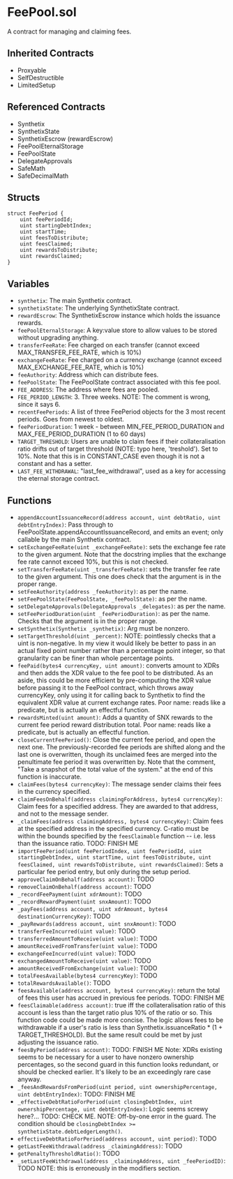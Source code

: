 # FeePool.sol

A contract for managing and claiming fees.

## Inherited Contracts

* Proxyable
* SelfDestructible
* LimitedSetup

## Referenced Contracts

* Synthetix
* SynthetixState
* SynthetixEscrow (rewardEscrow)
* FeePoolEternalStorage
* FeePoolState
* DelegateApprovals
* SafeMath
* SafeDecimalMath

## Structs

```solidity
struct FeePeriod {
    uint feePeriodId;
    uint startingDebtIndex;
    uint startTime;
    uint feesToDistribute;
    uint feesClaimed;
    uint rewardsToDistribute;
    uint rewardsClaimed;
}
```

## Variables

* `synthetix`: The main Synthetix contract.
* `synthetixState`: The underlying SynthetixState contract.
* `rewardEscrow`: The SynthetixEscrow instance which holds the issuance rewards.
* `feePoolEternalStorage`: A key:value store to allow values to be stored without upgrading anything.
* `transferFeeRate`: Fee charged on each transfer (cannot exceed MAX_TRANSFER_FEE_RATE, which is 10%)
* `exchangeFeeRate`: Fee charged on a currency exchange (cannot exceed MAX_EXCHANGE_FEE_RATE, which is 10%)
* `feeAuthority`: Address which can distribute fees.
* `feePoolState`: The FeePoolState contract associated with this fee pool.
* `FEE_ADDRESS`: The address where fees are pooled.
* `FEE_PERIOD_LENGTH`: 3. Three weeks. NOTE: The comment is wrong, since it says 6.
* `recentFeePeriods`: A list of three FeePeriod objects for the 3 most recent periods. Goes from newest to oldest.
* `feePeriodDuration`: 1 week - between MIN_FEE_PERIOD_DURATION and MAX_FEE_PERIOD_DURATION (1 to 60 days)
* `TARGET_THRESHOLD`: Users are unable to claim fees if their collateralisation ratio drifts out of target threshold (NOTE: typo here, 'treshold'). Set to 10%. Note that this is in CONSTANT_CASE even though it is not a constant and has a setter.
* `LAST_FEE_WITHDRAWAL`: "last_fee_withdrawal", used as a key for accessing the eternal storage contract.

## Functions

* `appendAccountIssuanceRecord(address account, uint debtRatio, uint debtEntryIndex)`: Pass through to FeePoolState.appendAccountIssuanceRecord, and emits an event; only callable by the main Synthetix contract.
* `setExchangeFeeRate(uint _exchangeFeeRate)`: sets the exchange fee rate to the given argument. Note that the docstring implies that the exchange fee rate cannot exceed 10%, but this is not checked.
* `setTransferFeeRate(uint _transferFeeRate)`: sets the transfer fee rate to the given argument. This one does check that the argument is in the proper range.
* `setFeeAuthority(address _feeAuthority)`: as per the name.
* `setFeePoolState(FeePoolState, _feePoolState)`: as per the name.
* `setDelegateApprovals(DelegateApprovals _delegates)`: as per the name.
* `setFeePeriodDuration(uint _feePeriodDuration)`: as per the name. Checks that the argument is in the proper range.
* `setSynthetix(Synthetix _synthetix)`: Arg must be nonzero.
* `setTargetThreshold(uint _percent)`: NOTE: pointlessly checks that a uint is non-negative. In my view it would likely be better to pass in an actual fixed point number rather than a percentage point integer, so that granularity can be finer than whole percentage points.
* `feePaid(bytes4 currencyKey, uint amount)`: converts amount to XDRs and then adds the XDR value to the fee pool to be distributed. As an aside, this could be more efficient by pre-computing the XDR value before passing it to the FeePool contract, which throws away currencyKey, only using it for calling back to Synthetix to find the equivalent XDR value at current exchange rates. Poor name: reads like a predicate, but is actually an effectful function.
* `rewardsMinted(uint amount)`: Adds a quantity of SNX rewards to the current fee period reward distribution total. Poor name: reads like a predicate, but is actually an effectful function.
* `closeCurrentFeePeriod()`: Close the current fee period, and open the next one. The previously-recorded fee periods are shifted along and the last one is overwritten, though its unclaimed fees are merged into the penultimate fee period it was overwritten by. Note that the comment, "Take a snapshot of the total value of the system." at the end of this function is inaccurate.
* `claimFees(bytes4 currencyKey)`: The message sender claims their fees in the currency specified.
* `claimFeesOnBehalf(address claimingForAddress, bytes4 currencyKey)`: Claim fees for a specified address. They are awarded to that address, and not to the message sender.
* `_claimFees(address claimingAddress, bytes4 currencyKey)`: Claim fees at the specified address in the specified currency. C-ratio must be within the bounds specified by the `feesClaimable` function -- i.e. less than the issuance ratio. TODO: FINISH ME
* `importFeePeriod(uint feePeriodIndex, uint feePeriodId, uint startingDebtIndex, uint startTime, uint feesToDistribute, uint feesClaimed, uint rewardsToDistribute, uint rewardsClaimed)`: Sets a particular fee period entry, but only during the setup period.
* `approveClaimOnBehalf(address account)`: TODO
* `removeClaimOnBehalf(address account)`: TODO
* `_recordFeePayment(uint xdrAmount)`: TODO
* `_recordRewardPayment(uint snxAmount)`: TODO
* `_payFees(address account, uint xdrAmount, bytes4 destinationCurrencyKey)`: TODO
* `_payRewards(address account, uint snxAmount)`: TODO
* `transferFeeIncurred(uint value)`: TODO
* `transferredAmountToReceive(uint value)`: TODO
* `amountReceivedFromTransfer(uint value)`: TODO
* `exchangeFeeIncurred(uint value)`: TODO
* `exchangedAmountToReceive(uint value)`: TODO
* `amountReceivedFromExchange(uint value)`: TODO
* `totalFeesAvailable(bytes4 currencyKey)`: TODO
* `totalRewardsAvailable()`: TODO
* `feesAvailable(address account, bytes4 currencyKey)`: return the total of fees this user has accrued in previous fee periods. TODO: FINISH ME
* `feesClaimable(address account)`: true iff the collateralisation ratio of this account is less than the target ratio plus 10% of the ratio
  or so. This function code could be made more concise. The logic allows fees to be withdrawable if a user's ratio is less than
  Synthetix.issuanceRatio * (1 + TARGET_THRESHOLD). But the same result could be met by just adjusting the issuance ratio.
* `feesByPeriod(address account)`: TODO: FINISH ME
  Note: XDRs existing seems to be necessary for a user to have nonzero ownership percentages, so the second
  guard in this function looks redundant, or should be checked earlier. It's likely to be an exceedingly rare case anyway.
* `_feesAndRewardsFromPeriod(uint period, uint ownershipPercentage, uint debtEntryIndex)`: TODO: FINISH ME
* `_effectiveDebtRatioForPeriod(uint closingDebtIndex, uint ownershipPercentage, uint debtEntryIndex)`: 
Logic seems screwy here?... TODO: CHECK ME. NOTE: Off-by-one error in the guard. The condition should be `closingDebtIndex >= synthetixState.debtLedgerLength()`.
* `effectiveDebtRatioForPeriod(address account, uint period)`: TODO
* `getLastFeeWithdrawal(address _claimingAddress)`: TODO
* `getPenaltyThresholdRatio()`: TODO
* `_setLastFeeWithdrawal(address _claimingAddress, uint _feePeriodID)`: TODO NOTE: this is erroneously in the modifiers section.
